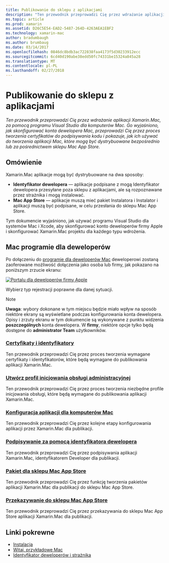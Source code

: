 ```yaml
---
title: Publikowanie do sklepu z aplikacjami
description: "Ten przewodnik przeprowadzi Cię przez wdrażanie aplikacji Xamarin.Mac, za pomocą programu Visual Studio dla komputerów Mac. Go wyjaśniono, jak skonfigurować konta dewelopera Mac, przeprowadzi Cię przez proces tworzenia certyfikatów do podpisywania kodu i pokazuje, jak ich używać do tworzenia aplikacji Mac, które mogą być dystrybuowane bezpośrednio lub za pośrednictwem sklepu Mac App Store."
ms.topic: article
ms.prod: xamarin
ms.assetid: D26C5E54-EAD2-5487-264D-4263AEA1EBF2
ms.technology: xamarin-mac
author: bradumbaugh
ms.author: brumbaug
ms.date: 03/14/2017
ms.openlocfilehash: 0846dc8bdb3ac722838faa4173f5d30233912ecc
ms.sourcegitcommit: 6cd40d190abe38edd50fc74331be15324a845a28
ms.translationtype: MT
ms.contentlocale: pl-PL
ms.lasthandoff: 02/27/2018
---
```

# <a name="publishing-to-the-app-store"></a>Publikowanie do sklepu z aplikacjami

_Ten przewodnik przeprowadzi Cię przez wdrażanie aplikacji Xamarin.Mac, za pomocą programu Visual Studio dla komputerów Mac. Go wyjaśniono, jak skonfigurować konta dewelopera Mac, przeprowadzi Cię przez proces tworzenia certyfikatów do podpisywania kodu i pokazuje, jak ich używać do tworzenia aplikacji Mac, które mogą być dystrybuowane bezpośrednio lub za pośrednictwem sklepu Mac App Store._

## <a name="overview"></a>Omówienie

Xamarin.Mac aplikacje mogą być dystrybuowane na dwa sposoby:

- **Identyfikator dewelopera** — aplikacje podpisane z mogą Identyfikator dewelopera przesyłane poza sklepu z aplikacjami, ale są rozpoznawane przez strażnika i mogą instalować.
- **Mac App Store** — aplikacje muszą mieć pakiet Instalatora i Instalator i aplikacji muszą być podpisane, w celu przesłania do sklepu Mac App Store.

Tym dokumencie wyjaśniono, jak używać programu Visual Studio dla systemów Mac i Xcode, aby skonfigurować konto deweloperów firmy Apple i skonfigurować Xamarin.Mac projektu dla każdego typu wdrożenia.


## <a name="mac-developer-program"></a>Mac programie dla deweloperów

Po dołączeniu do [programie dla deweloperów Mac](https://developer.apple.com/devcenter/mac/) deweloperowi zostaną zaoferowane możliwość dołączenia jako osoba lub firmy, jak pokazano na poniższym zrzucie ekranu:

[![Portalu dla deweloperów firmy Apple](images/image1.png "portalu dla deweloperów firmy Apple")](images/image1-large.png)

Wybierz typ rejestracji poprawne dla danej sytuacji.

> [!NOTE]
> **Uwaga**: wybory dokonane w tym miejscu będzie miało wpływ na sposób niektóre ekrany są wyświetlane podczas konfigurowania konta dewelopera. Opisy i zrzuty ekranu w tym dokumencie są wykonywane z punktu widzenia **poszczególnych** konta dewelopera. W **firmy**, niektóre opcje tylko będą dostępne do **administrator Team** użytkowników.


### <a name="certificates-and-identifiersmacdeploy-testpublishing-to-the-app-storecertificates-identifiersmd"></a>[Certyfikaty i identyfikatory](~/mac/deploy-test/publishing-to-the-app-store/certificates-identifiers.md)

Ten przewodnik przeprowadzi Cię przez proces tworzenia wymagane certyfikaty i identyfikatorów, które będą wymagane do publikowania aplikacji Xamarin.Mac.


### <a name="create-provisioning-profilemacdeploy-testpublishing-to-the-app-storeprofilesmd"></a>[Utwórz profil inicjowania obsługi administracyjnej](~/mac/deploy-test/publishing-to-the-app-store/profiles.md)

Ten przewodnik przeprowadzi Cię przez proces tworzenia niezbędne profile inicjowania obsługi, które będą wymagane do publikowania aplikacji Xamarin.Mac.


### <a name="mac-app-configurationmacdeploy-testpublishing-to-the-app-storeapp-configurationmd"></a>[Konfiguracja aplikacji dla komputerów Mac](~/mac/deploy-test/publishing-to-the-app-store/app-configuration.md)

Ten przewodnik przeprowadzi Cię przez kolejne etapy konfigurowania aplikacji przez Xamarin.Mac dla publikacji.


### <a name="sign-with-developer-idmacdeploy-testpublishing-to-the-app-storesigningmd"></a>[Podpisywanie za pomocą identyfikatora dewelopera](~/mac/deploy-test/publishing-to-the-app-store/signing.md)

Ten przewodnik przeprowadzi Cię przez podpisywania aplikacji Xamarin.Mac, identyfikatorem Developer dla publikacji.


### <a name="bundle-for-mac-app-storemacdeploy-testpublishing-to-the-app-storebundlingmd"></a>[Pakiet dla sklepu Mac App Store](~/mac/deploy-test/publishing-to-the-app-store/bundling.md)

Ten przewodnik przeprowadzi Cię przez funkcję tworzenia pakietów aplikacji Xamarin.Mac dla publikacji do sklepu Mac App Store.


### <a name="upload-to-mac-app-storemacdeploy-testpublishing-to-the-app-storeuploadingmd"></a>[Przekazywanie do sklepu Mac App Store](~/mac/deploy-test/publishing-to-the-app-store/uploading.md)

Ten przewodnik przeprowadzi Cię przez przekazywania do sklepu Mac App Store aplikacji Xamarin.Mac dla publikacji.


## <a name="related-links"></a>Linki pokrewne

- [Instalacja](/visualstudio/mac/installation/)
- [Witaj, przykładowe Mac](~/mac/get-started/hello-mac.md)
- [Identyfikator deweloperów i strażnika](https://developer.apple.com/resources/developer-id/)
